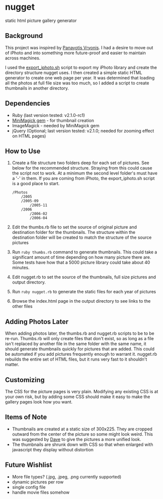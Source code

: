 nugget
======

static html picture gallery generator

## Background

This project was inspired by [Panayotis Vryonis](http://blog.vrypan.net/2013/05/20/leaving-iphoto-for-dropbox/). I had a desire to move out of iPhoto and into something more future-proof and easier to maintain across machines.

I used the [export_iphoto.sh](http://blog.vrypan.net/2013/05/20/leaving-iphoto-for-dropbox/export_iphoto.sh) script to export my iPhoto library and create the directory structure nugget uses. I then created a simple static HTML generator to create one web page per year. It was determined that loading all the photos at full file size was too much, so I added a script to create thumbnails in another directory.

## Dependencies

- Ruby (last version tested: v2.1.0-rc1)
- [MiniMagick gem](https://github.com/minimagick/minimagick) - for thumbnail
creation
- ImageMagick - needed by MiniMagick gem
- jQuery (Optional; last version tested: v2.1.0; needed for zooming effect on HTML pages)

## How to Use

1. Create a file structure two folders deep for each set of pictures. See below for the recommended structure. Straying from this could cause the script not to work. At a minimum the second level folder's must have a '-' in them. If you are coming from iPhoto, the export_iphoto.sh script is a good place to start.
    ```
    /Photos  
	    /2005
		/2005-09
		    /2005-11
	    /2006
		    /2006-02
	    	/2006-04	
    ```

2. Edit the thumbs.rb file to set the source of original picture and destination folder for the thumbnails. The structure within the destination folder will be created to match the structure of the source pictures
3. Run ``ruby thumbs.rb`` command to generate thumbnails. This could take a significant amount of time depending on how many picture there are. Some tests have how that a 5000 picture library could take about 40 minutes.
4. Edit nugget.rb to set the source of the thumbnails, full size pictures and output directory.
5. Run ``ruby nugget.rb`` to generate the static files for each year of pictures
6. Browse the index.html page in the output directory to see links to the other files

## Adding Photos Later

When adding photos later, the thumbs.rb and nugget.rb scripts to be to be re-run. Thumbs.rb will only create files that don't exist, so as long as a file isn't replaced by another file in the same folder with the same name, it should generate thumbnails quickly for pictures that are added. This could be automated if you add pictures frequently enough to warrant it. nugget.rb rebuilds the entire set of HTML files, but it runs very fast to it shouldn't matter.

## Customizing

The CSS for the picture pages is very plain. Modifying any existing CSS is at your own risk, but by adding some CSS should make it easy to make the gallery pages look how you want.

## Items of Note

- Thumbnails are created at a static size of 300x225. They are cropped outward from the center of the picture so some might look weird. This was suggested by [Dave](https://github.com/dpbus) to give the pictures a more unified look.
- The thumbnails are shrunk down with CSS so that when enlarged with javascript they display without distortion

## Future Wishlist

- More file types? (.jpg, .jpeg, .png currently supported)
- dynamic pictures per row
- single config file
- handle movie files somehow